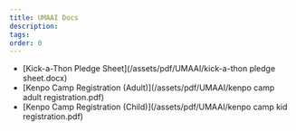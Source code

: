 ```yaml
---
title: UMAAI Docs
description:
tags: 
order: 0
---
```


* [Kick-a-Thon Pledge Sheet](/assets/pdf/UMAAI/kick-a-thon pledge sheet.docx)
* [Kenpo Camp Registration (Adult)](/assets/pdf/UMAAI/kenpo camp adult registration.pdf)
* [Kenpo Camp Registration (Child)](/assets/pdf/UMAAI/kenpo camp kid registration.pdf)